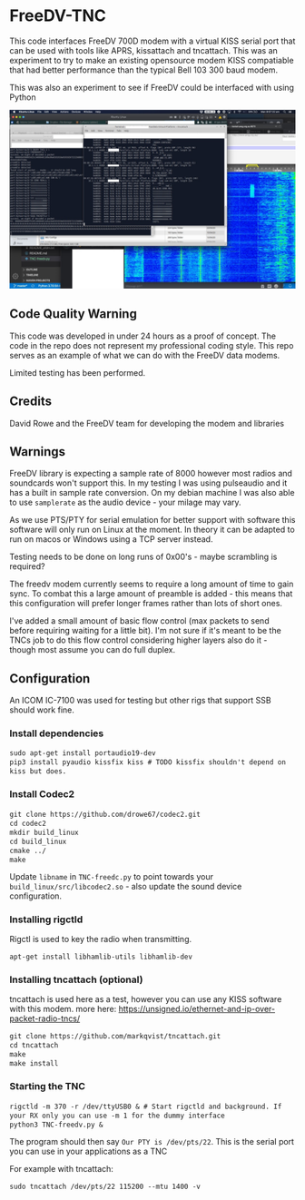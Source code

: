 FreeDV-TNC
==

This code interfaces FreeDV 700D modem with a virtual KISS serial port that can be used with tools like APRS, kissattach and tncattach. This was an experiment to try to make an existing opensource modem KISS compatiable that had better performance than the typical Bell 103 300 baud modem.

This was also an experiment to see if FreeDV could be interfaced with using Python

![Waterfall showing freedv-tnc operating](./example.jpeg)

Code Quality Warning
--

This code was developed in under 24 hours as a proof of concept. The code in the repo does not represent my professional coding style. This repo serves as an example of what we can do with the FreeDV data modems.

Limited testing has been performed.

Credits
--
David Rowe and the FreeDV team for developing the modem and libraries 

Warnings
--
FreeDV library is expecting a sample rate of 8000 however most radios and soundcards won't support this. In my testing I was using pulseaudio and it has a built in sample rate conversion. On my debian machine I was also able to use `samplerate` as the audio device - your milage may vary.

As we use PTS/PTY for serial emulation for better support with software this software will only run on Linux at the moment. In theory it can be adapted to run on macos or Windows using a TCP server instead.

Testing needs to be done on long runs of 0x00's - maybe scrambling is required?

The freedv modem currently seems to require a long amount of time to gain sync. To combat this a large amount of preamble is added - this means that this configuration will prefer longer frames rather than lots of short ones.

I've added a small amount of basic flow control (max packets to send before requiring waiting for a little bit). I'm not sure if it's meant to be the TNCs job to do this flow control considering higher layers also do it - though most assume you can do full duplex.


Configuration
--

An ICOM IC-7100 was used for testing but other rigs that support SSB should work fine.

### Install dependencies
```
sudo apt-get install portaudio19-dev
pip3 install pyaudio kissfix kiss # TODO kissfix shouldn't depend on kiss but does.
```

### Install Codec2
```
git clone https://github.com/drowe67/codec2.git
cd codec2
mkdir build_linux
cd build_linux
cmake ../
make
```

Update `libname` in `TNC-freedc.py` to point towards your `build_linux/src/libcodec2.so` - also update the sound device configuration.


### Installing rigctld
Rigctl is used to key the radio when transmitting.
```
apt-get install libhamlib-utils libhamlib-dev
```

### Installing tncattach (optional)
tncattach is used here as a test, however you can use any KISS software with this modem.
more here: https://unsigned.io/ethernet-and-ip-over-packet-radio-tncs/
```
git clone https://github.com/markqvist/tncattach.git
cd tncattach
make
make install
```

### Starting the TNC
```
rigctld -m 370 -r /dev/ttyUSB0 & # Start rigctld and background. If your RX only you can use -m 1 for the dummy interface
python3 TNC-freedv.py &
```

The program should then say `Our PTY is /dev/pts/22`. This is the serial port you can use in your applications as a TNC

For example with tncattach:
```
sudo tncattach /dev/pts/22 115200 --mtu 1400 -v
```
